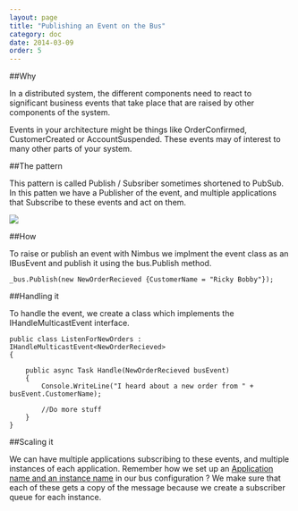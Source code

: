 ```yaml
---
layout: page
title: "Publishing an Event on the Bus"
category: doc
date: 2014-03-09
order: 5
---
```


##Why

In a distributed system, the different components need to react to significant business events that take place that are raised by other components of the system.

Events in your architecture might be things like OrderConfirmed, CustomerCreated or AccountSuspended. These events may of interest to many other parts of your system.

##The pattern

This pattern is called Publish / Subsriber sometimes shortened to PubSub. In this patten we have a Publisher of the event, and multiple applications that Subscribe to these events and act on them.

![](../../images/PubSub.PNG) 

##How

To raise or publish an event with Nimbus we implment the event class as an IBusEvent and publish it using the bus.Publish method.

	_bus.Publish(new NewOrderRecieved {CustomerName = "Ricky Bobby"});


##Handling it

To handle the event, we create a class which implements the IHandleMulticastEvent interface.

	public class ListenForNewOrders : IHandleMulticastEvent<NewOrderRecieved>
    {
     
        public async Task Handle(NewOrderRecieved busEvent)
        {
            Console.WriteLine("I heard about a new order from " + busEvent.CustomerName);

            //Do more stuff
        }
    }

##Scaling it

We can have multiple applications subscribing to these events, and multiple instances of each application. Remember how we set up an [Application name and an instance name](./Getting-Started-With-Nimbus.html) in our bus configuration ? We make sure that each of these gets a copy of the message because we create a subscriber queue for each instance.

